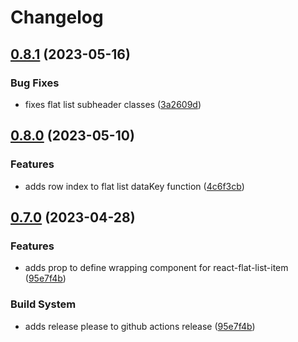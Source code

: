 # Changelog

## [0.8.1](https://github.com/blb-ventures/react-flat-list/compare/v0.8.0...v0.8.1) (2023-05-16)


### Bug Fixes

* fixes flat list subheader classes ([3a2609d](https://github.com/blb-ventures/react-flat-list/commit/3a2609dea4184114dbbbec80f1c8718c711dd82c))

## [0.8.0](https://github.com/blb-ventures/react-flat-list/compare/v0.7.0...v0.8.0) (2023-05-10)


### Features

* adds row index to flat list dataKey function ([4c6f3cb](https://github.com/blb-ventures/react-flat-list/commit/4c6f3cb64a2211ebe476d8b01d827c91e87281fc))

## [0.7.0](https://github.com/blb-ventures/react-flat-list/compare/v0.6.4...v0.7.0) (2023-04-28)


### Features

* adds prop to define wrapping component for react-flat-list-item ([95e7f4b](https://github.com/blb-ventures/react-flat-list/commit/95e7f4bd5b2c386f43010a05801ffd1c23a24888))


### Build System

* adds release please to github actions release ([95e7f4b](https://github.com/blb-ventures/react-flat-list/commit/95e7f4bd5b2c386f43010a05801ffd1c23a24888))
